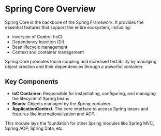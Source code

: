 # Spring Core Overview

Spring Core is the backbone of the Spring Framework. It provides the essential features that support the entire ecosystem, including:

- Inversion of Control (IoC)
- Dependency Injection (DI)
- Bean lifecycle management
- Context and container management

Spring Core promotes loose coupling and increased testability by managing object creation and their dependencies through a powerful container.

## Key Components

- **IoC Container**: Responsible for instantiating, configuring, and managing the lifecycle of Spring beans.
- **Beans**: Objects managed by the Spring container.
- **ApplicationContext**: The core interface to access Spring beans and features like internationalization and AOP.

This module lays the foundation for other Spring modules like Spring MVC, Spring AOP, Spring Data, etc.